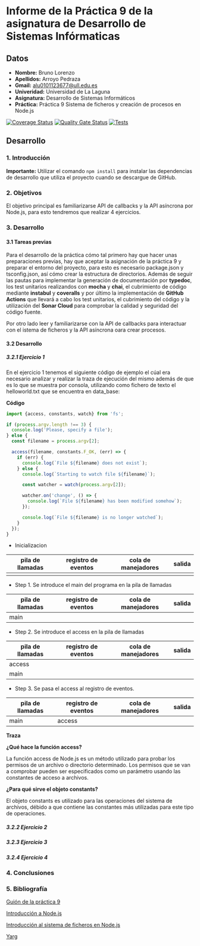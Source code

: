 # Informe de la Práctica 9 de la asignatura de Desarrollo de Sistemas Infórmaticas
## Datos
  * **Nombre:** Bruno Lorenzo
  * **Apellidos:** Arroyo Pedraza
  * **Gmail:** alu0101123677@ull.edu.es
  * **Univeridad:** Universidad de La Laguna
  * **Asignatura:** Desarrollo de Sistemas Informáticos
  * **Práctica:** Práctica 9 Sistema de ficheros y creación de procesos en Node.js
 
 [![Coverage Status](https://coveralls.io/repos/github/ULL-ESIT-INF-DSI-2021/ull-esit-inf-dsi-20-21-prct09-async-fs-process-alu0101123677/badge.svg?branch=main)](https://coveralls.io/github/ULL-ESIT-INF-DSI-2021/ull-esit-inf-dsi-20-21-prct09-async-fs-process-alu0101123677?branch=main) [![Quality Gate Status](https://sonarcloud.io/api/project_badges/measure?project=ULL-ESIT-INF-DSI-2021_ull-esit-inf-dsi-20-21-prct09-async-fs-process-alu0101123677&metric=alert_status)](https://sonarcloud.io/dashboard?id=ULL-ESIT-INF-DSI-2021_ull-esit-inf-dsi-20-21-prct09-async-fs-process-alu0101123677) [![Tests](https://github.com/ULL-ESIT-INF-DSI-2021/ull-esit-inf-dsi-20-21-prct09-async-fs-process-alu0101123677/actions/workflows/tests.yml/badge.svg)](https://github.com/ULL-ESIT-INF-DSI-2021/ull-esit-inf-dsi-20-21-prct09-async-fs-process-alu0101123677/actions/workflows/tests.yml)

## Desarrollo

### 1. Introducción

**Importante:**  Utilizar el comando `npm install` para instalar las dependencias de desarrollo que utiliza el proyecto cuando se descargue de GitHub. 

### 2. Objetivos

El objetivo principal es familiarizarse API de callbacks y la API asíncrona por Node.js, para esto tendremos que realizar 4 ejercicios.

### 3. Desarrollo

#### 3.1 Tareas previas

Para el desarrollo de la práctica cómo tal primero hay que hacer unas preparaciones previas, hay que aceptar la asignación de la práctica 9 y preparar el entorno del proyecto, para esto es necesario package.json y tsconfig.json, así cómo crear la estructura de directorios. Además de seguir las pautas para implementar la generación de documentación por **typedoc**, los test unitarios realizandos con **mocha** y **chai**, el cubrimiento de código mediante **instabul** y **coveralls** y por último la implementación de **GitHub Actions** que llevará a cabo los test unitarios, el cubrimiento del código y la utilización del **Sonar Cloud** para comprobar la calidad y seguridad del código fuente.

Por otro lado leer y familiarizarse con la API de callbacks para interactuar con el istema de ficheros y la API asíncrona oara crear procesos. 

#### 3.2 Desarrollo

##### 3.2.1 Ejercicio 1
En el ejercicio 1 tenemos el siguiente código de ejemplo el cúal era necesario analizar y realizar la traza de ejecución del mismo además de que es lo que se muestra por consola, utilizando como fichero de texto el helloworld.txt que se encuentra en data_base:

**Código**
```typescript
import {access, constants, watch} from 'fs';

if (process.argv.length !== 3) {
  console.log('Please, specify a file');
} else {
  const filename = process.argv[2];

  access(filename, constants.F_OK, (err) => {
    if (err) {
      console.log(`File ${filename} does not exist`);
    } else {
      console.log(`Starting to watch file ${filename}`);

      const watcher = watch(process.argv[2]);

      watcher.on('change', () => {
        console.log(`File ${filename} has been modified somehow`);
      });

      console.log(`File ${filename} is no longer watched`);
    }
  });
}
```

 * Inicializacion

pila de llamadas | registro de eventos | cola de manejadores | salida
-----------------|---------------------|---------------------|-------
 |  |  | 
 
 * Step 1. Se introduce el main del programa en la pila de llamadas

 pila de llamadas | registro de eventos | cola de manejadores | salida
-----------------|---------------------|---------------------|-------
 main |  |  | 

  * Step 2. Se introduce el access en la pila de llamadas

 pila de llamadas | registro de eventos | cola de manejadores | salida
-----------------|---------------------|---------------------|-------
 access |  |  |
 main |  |  | 

   * Step 3. Se pasa el access al registro de eventos.

 pila de llamadas | registro de eventos | cola de manejadores | salida
-----------------|---------------------|---------------------|-------
 main | access |  | 


**Traza**



**¿Qué hace la función access?**

La función access de Node.js es un método utilizado para probar los permisos de un archivo o directorio determinado. Los permisos que se van a comprobar pueden ser especificados como un parámetro usando las constantes de acceso a archivos.

**¿Para qué sirve el objeto constants?**

El objeto constants es utilizado para las operaciones del sistema de archivos, débido a que contiene las constantes más utilizadas para este tipo de operaciones.

##### 3.2.2 Ejercicio 2

##### 3.2.3 Ejercicio 3

##### 3.2.4 Ejercicio 4


### 4. Conclusiones


### 5. Bibliografía

[Guión de la práctica 9](https://ull-esit-inf-dsi-2021.github.io/prct09-async-fs-process/)

[Introducción a Node.js](https://ull-esit-inf-dsi-2021.github.io/nodejs-theory/nodejs-intro.html)

[Introducción al sistema de ficheros en Node.js](https://ull-esit-inf-dsi-2021.github.io/nodejs-theory/nodejs-filesystem.html)

[Yarg](https://www.npmjs.com/package/yargs)




